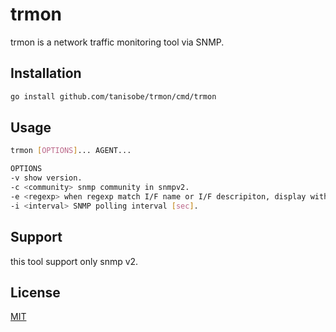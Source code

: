 # trmon
trmon is a network traffic monitoring tool via SNMP.

## Installation
```bash
go install github.com/tanisobe/trmon/cmd/trmon
```

## Usage
```bash
trmon [OPTIONS]... AGENT...

OPTIONS
-v show version.
-c <community> snmp community in snmpv2.
-e <regexp> when regexp match I/F name or I/F descripiton, display with priority.
-i <interval> SNMP polling interval [sec].
```

## Support
this tool support only snmp v2.

## License
[MIT](https://choosealicense.com/licenses/mit/)